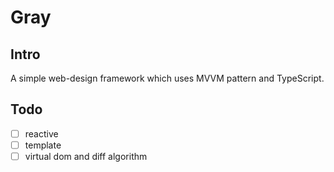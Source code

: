# Gray

## Intro

A simple web-design framework which uses MVVM pattern and TypeScript.


## Todo

- [ ] reactive
- [ ] template
- [ ] virtual dom and diff algorithm